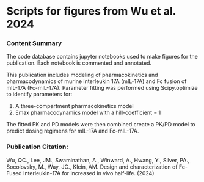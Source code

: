 # Scripts for figures from Wu et al. 2024
### Content Summary
The code database contains jupyter notebooks used to make figures for the publication. Each notebook is commented and annotated.

This publication includes modeling of pharmacokinetics and pharmacodynamics of murine interleukin 17A (mIL-17A) and Fc fusion of mIL-17A (Fc-mIL-17A).
Parameter fitting was performed using Scipy.optimize to identify parameters for:
1. A three-compartment pharmacokinetics model 
2. Emax pharmacodynamics model with a hill-coefficient = 1

The fitted PK and PD models were then combined create a PK/PD model to predict dosing regimens for mIL-17A and Fc-mIL-17A. 

### Publication Citation:
Wu, QC., Lee, JM., Swaminathan, A., Winward, A., Hwang, Y., Silver, PA., Socolovsky, M., Way, JC., Klein, AM. Design and characterization of Fc-Fused Interleukin-17A for increased in vivo half-life. (2024)
